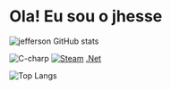 # Ola! Eu sou o jhesse  

![jefferson GitHub stats](https://github-readme-stats.vercel.app/api?username=pan18j&show_icons=true&theme=radical) 

![C-charp](https://img.shields.io/badge/C%23-239120?style=for-the-badge&logo=c-sharp&logoColor=white)
[![Steam](https://img.shields.io/badge/Steam-000000?style=for-the-badge&logo=steam&logoColor=white)]()
[.Net](https://img.shields.io/badge/.NET-5C2D91?style=for-the-badge&logo=.net&logoColor=white)

![Top Langs](https://github-readme-stats.vercel.app/api/top-langs/?username=pan18j&theme=blue-green)
